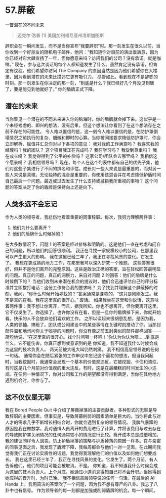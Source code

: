 # 57.屏蔽
一瞥潜在的不同未来

> 迈克尔·洛普
> (1)
> 美国加利福尼亚州洛斯加图斯

辞职会在一瞬间发生，而不是当你宣布“我要辞职”时。那一刻发生在很久以前，当你收到一个好朋友的随机电子邮件，他问：“我知道你对目前的演出很满意，因为你已经对它大肆宣扬了一年，但你愿意来吗？访问我们的公司？没有承诺。就是咖啡。”
现在，参与这次谈话的每个人都知道发生了什么。虽然肯定没有承诺，但肯定有议程。他们希望你访问 The Company 的原因当然是因为他们希望你在大楼里，因为看到潜在的未来比描述它更有吸引力。
尽管如此，看到现在不是辞职的时刻。那一刻发生在你决定的那一刻，“到底是什么？我已经好几个月没见到唐了，要是能见到他就好了。”
你的盾牌正式下降。

## 潜在的未来

当你瞥见一个潜在的不同未来进入你的脑海时，你的盾牌就会掉下来。这似乎是一个未经考虑的、即兴的想法，没有后果，但这个想法让你看到了在这个想法存在之前不存在的可能性。
令人难以置信的是，这一刻令人难以置信的是，在防护罩倒塌情况之前执行的复杂、细微和即时的心算。当你被间接要求降低防护罩时，你会立即解析、赋值并汇总你对以下各项的意见：
我对我的工作满意吗？
我喜欢我的经理吗？我的团队？
这个项目我正在完成吗？
我在学习吗？
我受到尊重吗？
我在成长吗？
我觉得得到了公平的补偿吗？
这家公司/团队会去哪里吗？
我相信这个愿景吗？
我相信领导吗？
现在，每个人在这个列表中都有自己的优先子集，他们对这些子集进行了不同的排名和评估。成长对一些人来说是最重要的，而对另一些人来说是真理。无论独特的混合是重要的，你使用该混合并在考虑降低护盾时问自己最后一个问题。最近或过去发生了什么支持或减损我所重视的事物？
这个问题的答案决定了你的盾牌是保持向上还是向下。

## 人类永远不会忘记
作为人类的领导者，我悲伤地看着重要的同事辞职。每次，我努力理解两件事：

1. 他们为什么要离开？
2. 他们的盾牌什么时候掉的？

在大多数情况下，问题 1 的答案是经过排练和明确的。这是他们一直在考虑和问自己的问题，所以他们的回答很顺利。
我正在寻找一家规模较小的公司，在那里我可以产生更大的影响。
我在这里已经三年了，我正在寻找风景的变化。它发生了。
我想在更成熟的地方工作，在那里我可以深入研究一个难题。
这些答案很好，但并不是他们离开的完整原因。这些是政治正确的答案，旨在轻松回答最明显的问题。真正的问题，真正的洞察力，来自对问题 2 的回答：他们的盾牌是什么时候倒下的？
当他们收到未来潜在机会的提议时，他们会迅速评估自己的评分标准并立即拨打电话：这份工作符合我的要求吗？
为了找到并理解这个屏蔽掉的时刻，我问，“你什么时候开始寻找的？”答案通常是含糊的，“这只是刚刚发生。我不是真的在看。我在这里真的很开心。”
废话。
如果我坐在这里和你说话，这意味着两件事：我不想让你离开，而且，据我所知，你也不想离开，但你要离开这里。它不仅发生了。你选择了。也许你没有在看，但是一旦你的盾牌掉下来，你就开始看。快乐的人不会放弃他们喜欢的工作。
之所以读起来很胡思乱想，是因为我，人类的领袖，搞砸了。团队或公司建设中的某些事情在关键时刻推动了你。当那封邮件温和地询问你关于咖啡的问题时，你没有像之前五封类似的邮件那样回答——简短地说，“在这里真的很开心。找个时间喝一杯吧！”你认为你认为嗯……到底是什么。它不能伤害。你真正想到或意识到的是
你知道，我不知道我什么时候会成为这里的技术负责人。
两天前被大吼大叫仍然刺痛。
我不相信高层领导说的任何一句话。
通常你会在随后紧张的工作审议中忘记这个最初的想法，但当我问起时，当我挖掘时，我通常会发现一个基本的价值观违反，它被挖掘、卡住和溃烂。有时这是几个月前对价值观的重大违反。有时，这是在最糟糕的时间发生的小违规。在任何一种情况下，你对公司和工作的期望都没有得到满足，当你在其他地方遇到机会时，你参与了。

## 这不仅仅是无聊

我在 Bored People Quit 中介绍了屏蔽掉落的主要贡献者。多种形式的无聊是导致辞职的主要因素，但事实是，导致屏蔽削弱的因素清单是巨大的。当你将此与对人才的需求几乎不断增长相结合时，你就会遇到复杂的领导情况。
我脾气暴躁的原因是我在做数学。我对通缉人员离开的费用进行了计算，并将该费用与过去存在的导致防护罩关闭情况的任何通常较小的情况进行比较。离开成本总是成倍增加。
我的建议同样令人沮丧。防止护盾掉落的策略与护盾掉落的原因一样多。在与亲密的同事见面之后，我发现了盾牌下降，我每周都会与他们一对一见面，在此期间我觉得我们正在讨论实质性的话题，我觉得我理解他们的价值以及如何他们想要成长。
我在这里已经三年了，我正在寻找风景的变化。它发生了。两个月前，有人告诉他们，他们的项目可能会被取消。不是。
你知道，我不知道我什么时候会成为这里的技术负责人。上个月底，她通过小道消息得知自己将不会升职。当她得到她应得的晋升时，为时已晚。
我不相信高层领导说的任何一句话。在最后的 All Hands 上，我用简洁的答案吹了一个问题，因为我不想有尊严的八卦。我忘了八卦中也有信号。
作为领导者的每一刻都是加强或削弱盾牌的机会。每一个瞬间。